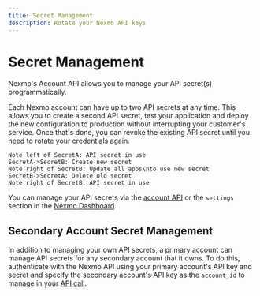 ```yaml
---
title: Secret Management
description: Rotate your Nexmo API keys
---
```


# Secret Management

Nexmo's Account API allows you to manage your API secret(s) programmatically.

Each Nexmo account can have up to two API secrets at any time. This allows you to create a second API secret, test your application and deploy the new configuration to production without interrupting your customer's service. Once that's done, you can revoke the existing API secret until you need to rotate your credentials again.

```js_sequence_diagram
Note left of SecretA: API secret in use
SecretA->SecretB: Create new secret
Note right of SecretB: Update all apps\nto use new secret
SecretB->SecretA: Delete old secret
Note right of SecretB: API secret in use

```

You can manage your API secrets via the [account API](/api/account) or the `settings` section in the [Nexmo Dashboard](https://dashboard.nexmo.com/settings).

## Secondary Account Secret Management

In addition to managing your own API secrets, a primary account can manage API secrets for any secondary account that it owns. To do this, authenticate with the Nexmo API using your primary account's API key and secret and specify the secondary account's API key as the `account_id` to manage in your [API call](/api/account).

